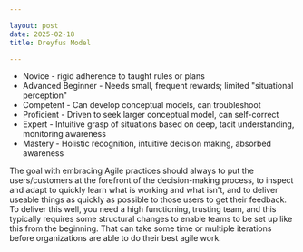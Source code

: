 ```yaml
---

layout: post
date: 2025-02-18
title: Dreyfus Model

---
```


- Novice - rigid adherence to taught rules or plans
- Advanced Beginner - Needs small, frequent rewards; limited "situational perception"
- Competent - Can develop conceptual models, can troubleshoot
- Proficient - Driven to seek larger conceptual model, can self-correct
- Expert - Intuitive grasp of situations based on deep, tacit understanding, monitoring awareness
- Mastery - Holistic recognition, intuitive decision making, absorbed awareness
    
The goal with embracing Agile practices should always to put the users/customers at the forefront of the decision-making process, to inspect and adapt to quickly learn what is working and what isn't, and to deliver useable things as quickly as possible to those users to get their feedback. To deliver this well, you need a high functioning, trusting team, and this typically requires some structural changes to enable teams to be set up like this from the beginning. That can take some time or multiple iterations before organizations are able to do their best agile work.